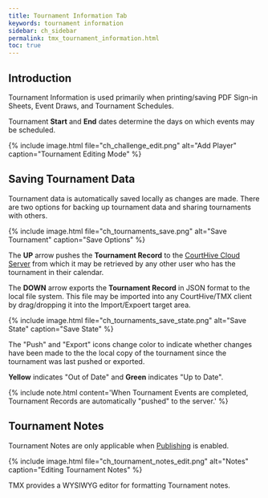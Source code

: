 ```yaml
---
title: Tournament Information Tab
keywords: tournament information
sidebar: ch_sidebar
permalink: tmx_tournament_information.html
toc: true
---
```


## Introduction

Tournament Information is used primarily when printing/saving PDF Sign-in Sheets, Event Draws, and Tournament Schedules.  

Tournament __Start__ and __End__ dates determine the days on which events may be scheduled.

{% include image.html file="ch_challenge_edit.png" alt="Add Player" caption="Tournament Editing Mode" %}

## Saving Tournament Data

Tournament data is automatically saved locally as changes are made.  There are two options for backing up tournament data and sharing tournaments with others.

{% include image.html file="ch_tournaments_save.png" alt="Save Tournament" caption="Save Options" %}

The __UP__ arrow pushes the __Tournament Record__ to the [CourtHive Cloud Server](tmx_cloud_server.html) from which it may be retrieved by any other user who has the tournament in their calendar.

The __DOWN__ arrow exports the __Tournament Record__ in JSON format to the local file system.  This file may be imported into any CourtHive/TMX client by drag/dropping it into the Import/Expoert target area.

{% include image.html file="ch_tournaments_save_state.png" alt="Save State" caption="Save State" %}

The "Push" and "Export" icons change color to indicate whether changes have been made to the the local copy of the tournament since the tournament was last pushed or exported.

__Yellow__ indicates "Out of Date" and __Green__ indicates "Up to Date".

{% include note.html content='When Tournament Events are completed, Tournament Records are automatically "pushed" to the server.' %}

## Tournament Notes

Tournament Notes are only applicable when [Publishing](tmx_publishing_overview.html) is enabled.

{% include image.html file="ch_tournament_notes_edit.png" alt="Notes" caption="Editing Tournament Notes" %}

TMX provides a WYSIWYG editor for formatting Tournament notes.
